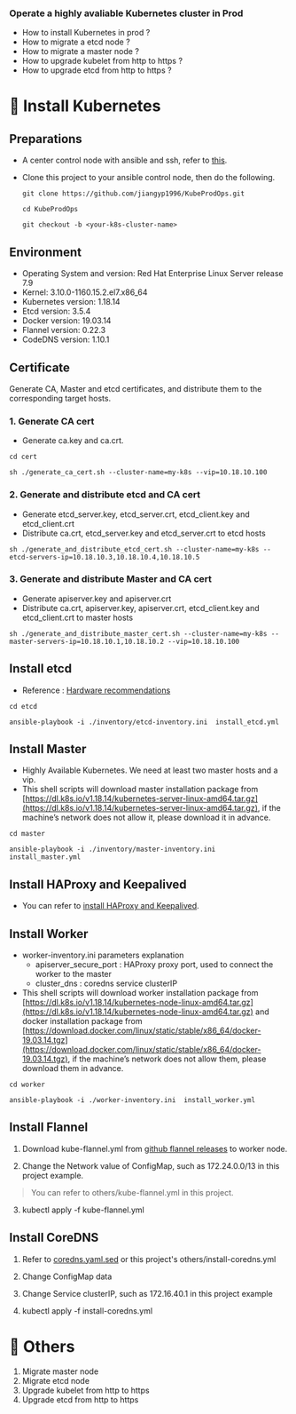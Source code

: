### Operate a highly avaliable Kubernetes cluster in Prod

- How to install Kubernetes in prod ? 
- How to migrate a etcd node ?
- How to migrate a master node ?
- How to upgrade kubelet from http to https ?
- How to upgrade etcd from http to https ?

# 🌱 Install Kubernetes


## Preparations

- A center control node with ansible and ssh, refer to [this](./others/ansible-control-node.md).
- Clone this project to your ansible control node, then do the following.

	```
	git clone https://github.com/jiangyp1996/KubeProdOps.git

	cd KubeProdOps

	git checkout -b <your-k8s-cluster-name>
	```


## Environment

- Operating System and version: Red Hat Enterprise Linux Server release 7.9
- Kernel: 3.10.0-1160.15.2.el7.x86_64
- Kubernetes version: 1.18.14
- Etcd version: 3.5.4
- Docker version: 19.03.14
- Flannel version: 0.22.3
- CodeDNS version: 1.10.1


## Certificate

Generate CA, Master and etcd certificates, and distribute them to the corresponding target hosts.

### 1. Generate CA cert

- Generate ca.key and ca.crt. 

```
cd cert

sh ./generate_ca_cert.sh --cluster-name=my-k8s --vip=10.18.10.100
```

### 2. Generate and distribute etcd and CA cert

- Generate etcd_server.key, etcd_server.crt, etcd_client.key and etcd_client.crt
- Distribute ca.crt, etcd_server.key and etcd_server.crt to etcd hosts

```
sh ./generate_and_distribute_etcd_cert.sh --cluster-name=my-k8s --etcd-servers-ip=10.18.10.3,10.18.10.4,10.18.10.5
```

### 3. Generate and distribute Master and CA cert

- Generate apiserver.key and apiserver.crt
- Distribute ca.crt, apiserver.key, apiserver.crt, etcd_client.key and etcd_client.crt to master hosts
```
sh ./generate_and_distribute_master_cert.sh --cluster-name=my-k8s --master-servers-ip=10.18.10.1,10.18.10.2 --vip=10.18.10.100
```


## Install etcd

- Reference : [Hardware recommendations](https://etcd.io/docs/v3.3/op-guide/hardware/)

```
cd etcd

ansible-playbook -i ./inventory/etcd-inventory.ini  install_etcd.yml
```


## Install Master

- Highly Available Kubernetes. We need at least two master hosts and a vip.
- This shell scripts will download master installation package from [https://dl.k8s.io/v1.18.14/kubernetes-server-linux-amd64.tar.gz](https://dl.k8s.io/v1.18.14/kubernetes-server-linux-amd64.tar.gz), if the machine’s network does not allow it, please download it in advance.

```
cd master

ansible-playbook -i ./inventory/master-inventory.ini  install_master.yml
```


## Install HAProxy and Keepalived

- You can refer to [install HAProxy and Keepalived](./others/haproxy-and-keepalived.md).


## Install Worker

- worker-inventory.ini parameters explanation
	- apiserver_secure_port : HAProxy proxy port, used to connect the worker to the master
	- cluster_dns : coredns service clusterIP
- This shell scripts will download worker installation package from [https://dl.k8s.io/v1.18.14/kubernetes-node-linux-amd64.tar.gz](https://dl.k8s.io/v1.18.14/kubernetes-node-linux-amd64.tar.gz) and docker installation package from [https://download.docker.com/linux/static/stable/x86_64/docker-19.03.14.tgz](https://download.docker.com/linux/static/stable/x86_64/docker-19.03.14.tgz), if the machine’s network does not allow them, please download them in advance.


```
cd worker

ansible-playbook -i ./worker-inventory.ini  install_worker.yml
```

## Install Flannel

1. Download kube-flannel.yml from [github flannel releases](https://github.com/flannel-io/flannel/releases) to worker node.

2. Change the Network value of ConfigMap, such as 172.24.0.0/13 in this project example.

> You can refer to others/kube-flannel.yml in this project.

3. kubectl apply -f kube-flannel.yml

## Install CoreDNS

1. Refer to [coredns.yaml.sed](https://github.com/coredns/deployment/blob/master/kubernetes/coredns.yaml.sed) or this project's others/install-coredns.yml 

2. Change ConfigMap data

3. Change Service clusterIP, such as 172.16.40.1 in this project example

4. kubectl apply -f install-coredns.yml

# 🍄 Others 

1. Migrate master node
2. Migrate etcd node
3. Upgrade kubelet from http to https
4. Upgrade etcd from http to https





